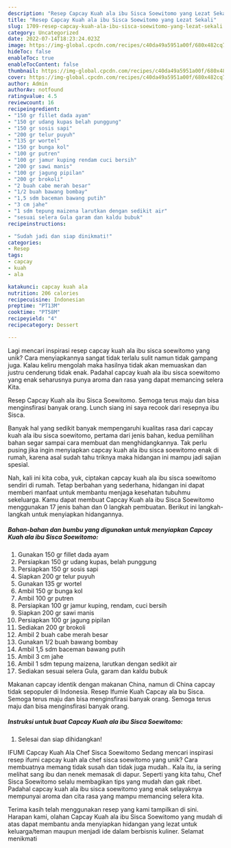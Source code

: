 ```yaml
---
description: "Resep Capcay Kuah ala ibu Sisca Soewitomo yang Lezat Sekali"
title: "Resep Capcay Kuah ala ibu Sisca Soewitomo yang Lezat Sekali"
slug: 1709-resep-capcay-kuah-ala-ibu-sisca-soewitomo-yang-lezat-sekali
category: Uncategorized
date: 2022-07-14T18:23:24.023Z
image: https://img-global.cpcdn.com/recipes/c40da49a5951a00f/680x482cq70/capcay-kuah-ala-ibu-sisca-soewitomo-foto-resep-utama.jpg
hideToc: false
enableToc: true
enableTocContent: false
thumbnail: https://img-global.cpcdn.com/recipes/c40da49a5951a00f/680x482cq70/capcay-kuah-ala-ibu-sisca-soewitomo-foto-resep-utama.jpg
cover: https://img-global.cpcdn.com/recipes/c40da49a5951a00f/680x482cq70/capcay-kuah-ala-ibu-sisca-soewitomo-foto-resep-utama.jpg
author: Admin
authorAv: notfound
ratingvalue: 4.5
reviewcount: 16
recipeingredient:
- "150 gr fillet dada ayam"
- "150 gr udang kupas belah punggung"
- "150 gr sosis sapi"
- "200 gr telur puyuh"
- "135 gr wortel"
- "150 gr bunga kol"
- "100 gr putren"
- "100 gr jamur kuping rendam cuci bersih"
- "200 gr sawi manis"
- "100 gr jagung pipilan"
- "200 gr brokoli"
- "2 buah cabe merah besar"
- "1/2 buah bawang bombay"
- "1,5 sdm baceman bawang putih"
- "3 cm jahe"
- "1 sdm tepung maizena larutkan dengan sedikit air"
- "sesuai selera Gula garam dan kaldu bubuk"
recipeinstructions:

- "Sudah jadi dan siap dinikmati!"
categories:
- Resep
tags:
- capcay
- kuah
- ala

katakunci: capcay kuah ala 
nutrition: 206 calories
recipecuisine: Indonesian
preptime: "PT13M"
cooktime: "PT58M"
recipeyield: "4"
recipecategory: Dessert

---
```





Lagi mencari inspirasi resep capcay kuah ala ibu sisca soewitomo yang unik? Cara menyiapkannya sangat tidak terlalu sulit namun tidak gampang juga. Kalau keliru mengolah maka hasilnya tidak akan memuaskan dan justru cenderung tidak enak. Padahal capcay kuah ala ibu sisca soewitomo yang enak seharusnya punya aroma dan rasa yang dapat memancing selera Kita.





Resep Capcay Kuah ala ibu Sisca Soewitomo. Semoga terus maju dan bisa menginsfirasi banyak orang. Lunch siang ini saya recook dari resepnya ibu Sisca.

Banyak hal yang sedikit banyak mempengaruhi kualitas rasa dari capcay kuah ala ibu sisca soewitomo, pertama dari jenis bahan, kedua pemilihan bahan segar sampai cara membuat dan menghidangkannya. Tak perlu pusing jika ingin menyiapkan capcay kuah ala ibu sisca soewitomo enak di rumah, karena asal sudah tahu triknya maka hidangan ini mampu jadi sajian spesial.






Nah, kali ini kita coba, yuk, ciptakan capcay kuah ala ibu sisca soewitomo sendiri di rumah. Tetap berbahan yang sederhana, hidangan ini dapat memberi manfaat untuk membantu menjaga kesehatan tubuhmu sekeluarga. Kamu dapat membuat Capcay Kuah ala ibu Sisca Soewitomo menggunakan 17 jenis bahan dan 0 langkah pembuatan. Berikut ini langkah-langkah untuk menyiapkan hidangannya.

<!--inarticleads1-->

##### Bahan-bahan dan bumbu yang digunakan untuk menyiapkan Capcay Kuah ala ibu Sisca Soewitomo:

1. Gunakan 150 gr fillet dada ayam
1. Persiapkan 150 gr udang kupas, belah punggung
1. Persiapkan 150 gr sosis sapi
1. Siapkan 200 gr telur puyuh
1. Gunakan 135 gr wortel
1. Ambil 150 gr bunga kol
1. Ambil 100 gr putren
1. Persiapkan 100 gr jamur kuping, rendam, cuci bersih
1. Siapkan 200 gr sawi manis
1. Persiapkan 100 gr jagung pipilan
1. Sediakan 200 gr brokoli
1. Ambil 2 buah cabe merah besar
1. Gunakan 1/2 buah bawang bombay
1. Ambil 1,5 sdm baceman bawang putih
1. Ambil 3 cm jahe
1. Ambil 1 sdm tepung maizena, larutkan dengan sedikit air
1. Sediakan sesuai selera Gula, garam dan kaldu bubuk


Makanan capcay identik dengan makanan China, namun di China capcay tidak sepopuler di Indonesia. Resep Ifumie Kuah Capcay ala bu Sisca. Semoga terus maju dan bisa menginsfirasi banyak orang. Semoga terus maju dan bisa menginsfirasi banyak orang. 

<!--inarticleads2-->

##### Instruksi untuk buat Capcay Kuah ala ibu Sisca Soewitomo:


1. Selesai dan siap dihidangkan!

IFUMI Capcay Kuah Ala Chef Sisca Soewitomo Sedang mencari inspirasi resep ifumi capcay kuah ala chef sisca soewitomo yang unik? Cara membuatnya memang tidak susah dan tidak juga mudah.. Kala itu, ia sering melihat sang ibu dan nenek memasak di dapur. Seperti yang kita tahu, Chef Sisca Soewitomo selalu membagikan tips yang mudah dan gak ribet. Padahal capcay kuah ala ibu sisca soewitomo yang enak selayaknya mempunyai aroma dan cita rasa yang mampu memancing selera kita. 

Terima kasih telah menggunakan resep yang kami tampilkan di sini. Harapan kami, olahan Capcay Kuah ala ibu Sisca Soewitomo yang mudah di atas dapat membantu anda menyiapkan hidangan yang lezat untuk keluarga/teman maupun menjadi ide dalam berbisnis kuliner. Selamat menikmati
